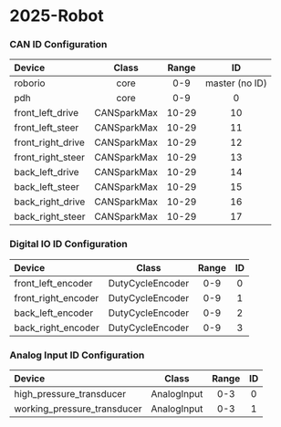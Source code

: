 # 2025-Robot

### CAN ID Configuration ###
| Device | Class | Range | ID |
|:-|:-:|:-:|:-:|
| roborio | core | 0-9 | master (no ID) |
| pdh | core | 0-9 | 0
| front_left_drive | CANSparkMax | 10-29 | 10 |
| front_left_steer | CANSparkMax | 10-29 | 11 |
| front_right_drive | CANSparkMax | 10-29 | 12 |
| front_right_steer | CANSparkMax | 10-29 | 13 |
| back_left_drive | CANSparkMax | 10-29 | 14 |
| back_left_steer | CANSparkMax | 10-29 | 15 |
| back_right_drive | CANSparkMax | 10-29 | 16 |
| back_right_steer | CANSparkMax | 10-29 | 17 |


### Digital IO ID Configuration ###
| Device | Class | Range | ID |
|:-|:-:|:-:|:-:|
| front_left_encoder | DutyCycleEncoder | 0-9 | 0 |
| front_right_encoder | DutyCycleEncoder | 0-9 | 1 |
| back_left_encoder | DutyCycleEncoder | 0-9 | 2 |
| back_right_encoder | DutyCycleEncoder | 0-9 | 3 |

### Analog Input ID Configuration ###
| Device | Class | Range | ID |
|:-|:-:|:-:|:-:|
| high_pressure_transducer | AnalogInput | 0-3 | 0 |
| working_pressure_transducer | AnalogInput | 0-3 | 1 |